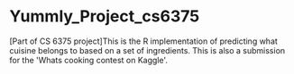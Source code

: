 # Yummly_Project_cs6375
[Part of CS 6375 project]This is the R implementation of predicting what cuisine belongs to based on a set of ingredients. This is also a submission for the 'Whats cooking contest on Kaggle'.
